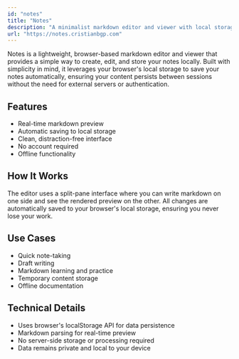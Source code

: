 ```yaml
---
id: "notes"
title: "Notes"
description: "A minimalist markdown editor and viewer with local storage persistence"
url: "https://notes.cristianbgp.com"
---
```


Notes is a lightweight, browser-based markdown editor and viewer that provides a simple way to create, edit, and store your notes locally. Built with simplicity in mind, it leverages your browser's local storage to save your notes automatically, ensuring your content persists between sessions without the need for external servers or authentication.

## Features

- Real-time markdown preview
- Automatic saving to local storage
- Clean, distraction-free interface
- No account required
- Offline functionality

## How It Works

The editor uses a split-pane interface where you can write markdown on one side and see the rendered preview on the other. All changes are automatically saved to your browser's local storage, ensuring you never lose your work.

## Use Cases

- Quick note-taking
- Draft writing
- Markdown learning and practice
- Temporary content storage
- Offline documentation

## Technical Details

- Uses browser's localStorage API for data persistence
- Markdown parsing for real-time preview
- No server-side storage or processing required
- Data remains private and local to your device 